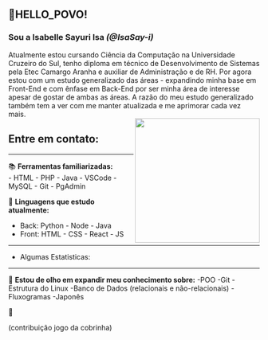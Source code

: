 
## 👋HELLO_POVO!  
### Sou a Isabelle Sayuri Isa <i>(@IsaSay-i)</i>

<div align="left">
  Atualmente estou cursando Ciência da Computação na Universidade Cruzeiro do Sul, tenho diploma  
  em técnico de Desenvolvimento de Sistemas pela Etec Camargo Aranha e auxiliar de Administração e de RH.  
  Por agora estou com um estudo generalizado das áreas - expandindo minha base em Front-End e com ênfase em  
  Back-End por ser minha área de interesse apesar de gostar de ambas as áreas.  
  A razão do meu estudo generalizado também tem a ver com me manter atualizada e me aprimorar cada vez mais.  
</div>

<img align="right" src="https://raw.githubusercontent.com/IsaSay-i/IsaSay-i/main/src/hollow-knight-spin.gif" width="250">

## Entre em contato:

<hr>

📚 **Ferramentas familiarizadas:** <br>
    - HTML
    - PHP
    - Java
    - VSCode
    - MySQL
    - Git
    - PgAdmin

🌱 **Linguagens que estudo atualmente:** <br>

- Back:
  Python - Node - Java <br>
- Front:
  HTML - CSS - React - JS

<hr>
     
- Algumas Estatisticas:

<hr>
        
👀 **Estou de olho em expandir meu conhecimento sobre:**
  -POO
  -Git
  -Estrutura do Linux
  -Banco de Dados (relacionais e não-relacionais)
  -Fluxogramas
  -Japonês

🤗

(contribuição jogo da cobrinha)
